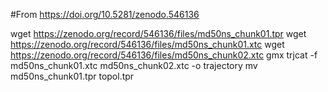 #From https://doi.org/10.5281/zenodo.546136

wget https://zenodo.org/record/546136/files/md50ns_chunk01.tpr
wget https://zenodo.org/record/546136/files/md50ns_chunk01.xtc
wget https://zenodo.org/record/546136/files/md50ns_chunk02.xtc
gmx trjcat -f md50ns_chunk01.xtc md50ns_chunk02.xtc -o trajectory
mv md50ns_chunk01.tpr topol.tpr
